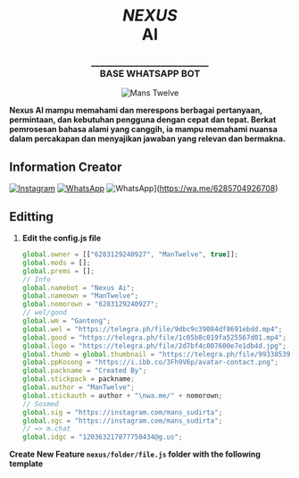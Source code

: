 <div align="center">
    <h1>
	    <i>NEXUS</i> </br> AI
    </h1>
    <h3>
        ___________________________</br>
        BASE WHATSAPP BOT
    </h3>
    <img src="https://telegra.ph/file/6400eac37bbd824d1682a.jpg" alt="Mans Twelve"/>
</div>

**Nexus AI mampu memahami dan merespons berbagai pertanyaan, permintaan, dan kebutuhan pengguna dengan cepat dan tepat. Berkat pemrosesan bahasa alami yang canggih, ia mampu memahami nuansa dalam percakapan dan menyajikan jawaban yang relevan dan bermakna.**

## Information Creator
[![Instagram](https://img.shields.io/badge/Instagram-fe4164?style=for-the-badge&logo=instagram&logoColor=white)](https://instagram.com/mans_sudirta)
[![WhatsApp](https://img.shields.io/badge/WhatsApp-20BEFF?style=for-the-badge&logo=WhatsApp&logoColor=white)](https://wa.me/6283129240927)
![WhatsApp](https://img.shields.io/badge/BOTWA-20BEFF?style=for-the-badge&logo=WhatsApp&logoColor=white)](https://wa.me/6285704926708)

## Editting

1. **Edit the config.js file**

   ```javascript
   global.owner = [["6283129240927", "ManTwelve", true]];
   global.mods = [];
   global.prems = [];
   // Info
   global.namebot = "Nexus Ai";
   global.nameown = "ManTwelve";
   global.nomorown = "6283129240927";
   // wel/good
   global.wm = "Ganteng";
   global.wel = "https://telegra.ph/file/9dbc9c39084df8691ebdd.mp4";
   global.good = "https://telegra.ph/file/1c05b8c019fa525567d01.mp4";
   global.logo = "https://telegra.ph/file/2d7bf4c007600e7e1db4d.jpg";
   global.thumb = global.thumbnail = "https://telegra.ph/file/99338539431b7fb74e7f9.jpg";
   global.ppKosong = "https://i.ibb.co/3Fh9V6p/avatar-contact.png";
   global.packname = "Created By";
   global.stickpack = packname;
   global.author = "ManTwelve";
   global.stickauth = author + "\nwa.me/" + nomorown;
   // Sosmed
   global.sig = "https://instagram.com/mans_sudirta";
   global.sgc = "https://instagram.com/mans_sudirta";
   // => m.chat
   global.idgc = "120363217877758434@g.us";
   ```

**Create New Feature `nexus/folder/file.js` folder with the following template**
